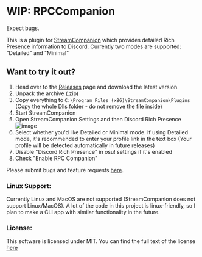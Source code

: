 # WIP: RPCCompanion
 
 Expect bugs.
 
 This is a plugin for [StreamCompanion](https://github.com/Piotrekol/StreamCompanion) which provides detailed Rich Presence information to Discord.
 Currently two modes are supported: "Detailed" and "Minimal"
 
## Want to try it out? 
 
 1. Head over to the [Releases](https://github.com/NateOnLinux/rpcCompanion/releases) page and download the latest version.
 2. Unpack the archive (.zip)
 3. Copy everything to `C:\Program Files (x86)\StreamCompanion\Plugins` (Copy the whole Dlls folder - do not remove the file inside)
 4. Start StreamCompanion
 5. Open StreamCompanion Settings and then Discord Rich Presence
 ![image](https://user-images.githubusercontent.com/128091734/227116004-14cb8950-005d-4827-829e-a831e14d9a85.png)
 6. Select whether you'd like Detailed or Minimal mode. If using Detailed mode, it's recommended to enter your profile link in the text box (Your profile will be detected automatically in future releases)
 7. Disable "Discord Rich Presence" in osu! settings if it's enabled
 8. Check "Enable RPC Companion"
 
 Please submit bugs and feature requests [here](https://github.com/NateOnLinux/rpcCompanion/issues).
 
 ### Linux Support:
 Currently Linux and MacOS are not supported (StreamCompanion does not support Linux/MacOS). A lot of the code in this project is linux-friendly, so I plan to make a CLI app with similar functionality in the future.
 
 ### License:
 This software is licensed under MIT. You can find the full text of the license [here](https://github.com/NateOnLinux/RPCCompanion/blob/master/LICENSE.txt)
